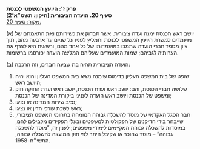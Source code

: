 **פרק ז׳: היועץ המשפטי לכנסת**  
**סעיף 20. הועדה הציבורית [תיקון: תשס״א־2]**  
[מקור: סעיף 20. ](https://he.wikisource.org/wiki/חוק_הכנסת#סעיף_20)  

(א) יושב ראש הכנסת ימנה ועדה ציבורית, אשר תבדוק את כשירותם ואת התאמתם של מועמדים למשרת היועץ המשפטי לכנסת ותמליץ לפניו על שניים עד ארבעה מהם, תוך ציון מספר חברי הועדה שתמכו במועמדותו של כל אחד מהם, ורשאית היא לצרף את הערותיה לגביהם; שמות המועמדים שעליהם המליצה הועדה יפורסמו ברשומות.

(ב) הועדה הציבורית תהיה בת שבעה חברים, וזה הרכבה:

1. שופט של בית המשפט העליון בדימוס שימנה נשיא בית המשפט העליון והוא יהיה היושב ראש;
2. שלושה חברי הכנסת, והם: יושב ראש ועדת הכנסת, יושב ראש ועדת החוקה חוק ומשפט של הכנסת ויושב ראש הועדה לעניני ביקורת המדינה של הכנסת;
3. נציב שירות המדינה או נציגו;
4. ראש לשכת עורכי הדין או נציגו;
5. חבר הסגל האקדמי של מוסד להשכלה גבוהה המומחה בתחומי המשפט הציבורי, שייבחר בידי הדיקנים של הפקולטות למשפטים ובעלי תפקידים מקבילים להם, במוסדות להשכלה גבוהה המקיימים לימודי משפטים; לענין זה, ”מוסד להשכלה גבוהה“ – מוסד שהוכר או שקיבל היתר לפי חוק המועצה להשכלה גבוהה, התשי״ח–1958.